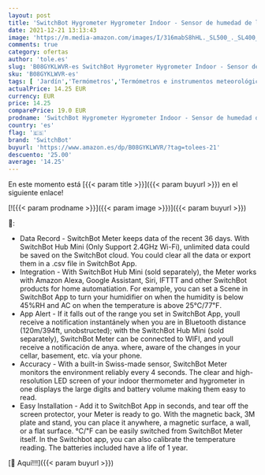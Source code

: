 ```yaml
---
layout: post
title: 'SwitchBot Hygrometer Hygrometer Indoor - Sensor de humedad de la temperatura  Add Hub Plus / Mini compatible con Alexa  Google Home  HomePod  IFTTT'
date: 2021-12-21 13:13:43
image: 'https://m.media-amazon.com/images/I/316mabS8hHL._SL500_._SL400_.jpg'
comments: true
category: ofertas
author: 'tole.es'
slug: 'B08GYKLWVR-es SwitchBot Hygrometer Hygrometer Indoor - Sensor de humedad...'
sku: 'B08GYKLWVR-es'
tags: [ 'Jardín','Termómetros','Termómetros e instrumentos meteorológicos','alexa','google','home','ifttt','switchbot', ]
actualPrice: 14.25 EUR
currency: EUR
price: 14.25
comparePrice: 19.0 EUR
prodname: 'SwitchBot Hygrometer Hygrometer Indoor - Sensor de humedad de la temperatura  Add Hub Plus / Mini compatible con Alexa  Google Home  HomePod  IFTTT'
country: 'es'
flag: '🇪🇸'
brand: 'SwitchBot'
buyurl: 'https://www.amazon.es/dp/B08GYKLWVR/?tag=tolees-21'
descuento: '25.00'
average: '14.25'
---
```


En este momento está [{{< param title >}}]({{< param buyurl >}}) en el siguiente enlace!

[![{{< param prodname >}}]({{< param image >}})]({{< param buyurl >}})

🔎:

- Data Record - SwitchBot Meter keeps data of the recent 36 days. With SwitchBot Hub Mini (Only Support 2.4GHz Wi-Fi), unlimited data could be saved on the SwitchBot cloud. You could clear all the data or export them in a .csv file in SwitchBot App.
- Integration - With SwitchBot Hub Mini (sold separately), the Meter works with Amazon Alexa, Google Assistant, Siri, IFTTT and other SwitchBot products for home automatiation. For example, you can set a Scene in SwitchBot App to turn your humidifier on when the humidity is below 45%RH and AC on when the temperature is above 25℃/77℉.
- App Alert - If it falls out of the range you set in SwitchBot App, youll receive a notification instantánely when you are in Bluetooth distance (120m/394ft, unobstructed); with the SwitchBot Hub Mini (sold separately), SwitchBot Meter can be connected to WIFI, and youll receive a notificación de anya. where, aware of the changes in your cellar, basement, etc. vía your phone.
- Accuracy - With a built-in Swiss-made sensor, SwitchBot Meter monitors the environment reliably every 4 seconds. The clear and high-resolution LED screen of your indoor thermometer and hygrometer in one displays the large digits and battery volume making them easy to read.
- Easy Installation - Add it to SwitchBot App in seconds, and tear off the screen protector, your Meter is ready to go. With the magnetic back, 3M plate and stand, you can place it anywhere, a magnetic surface, a wall, or a flat surface. ℃/℉ can be easily switched from SwitchBot Meter itself. In the Switchbot app, you can also calibrate the temperature reading. The batteries included have a life of 1 year.

[🛒 Aquí!!!]({{< param buyurl >}})
